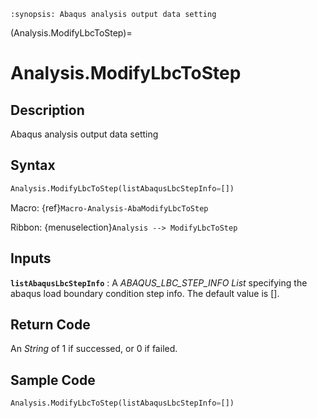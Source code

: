 ```{module} Analysis.ModifyLbcToStep()
:synopsis: Abaqus analysis output data setting
```

(Analysis.ModifyLbcToStep)=

# Analysis.ModifyLbcToStep

## Description

Abaqus analysis output data setting

## Syntax

```python
Analysis.ModifyLbcToStep(listAbaqusLbcStepInfo=[])
```

Macro: {ref}`Macro-Analysis-AbaModifyLbcToStep`

Ribbon: {menuselection}`Analysis --> ModifyLbcToStep`

## Inputs

**`listAbaqusLbcStepInfo`**
: A _ABAQUS_LBC_STEP_INFO List_ specifying the abaqus load boundary condition step info. The default value is [].

## Return Code

An _String_ of 1 if successed, or 0 if failed.

## Sample Code

```python
Analysis.ModifyLbcToStep(listAbaqusLbcStepInfo=[])
```
